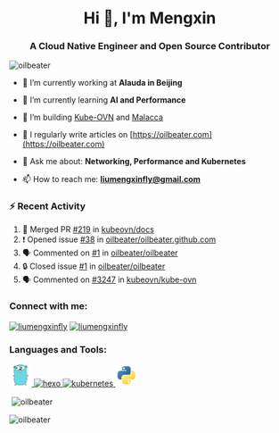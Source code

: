 <h1 align="center">Hi 👋, I'm Mengxin</h1>
<h3 align="center">A Cloud Native Engineer and Open Source Contributor</h3>

<p align="left"> <img src="https://komarev.com/ghpvc/?username=oilbeater&label=Profile%20views&color=0e75b6&style=flat" alt="oilbeater" /> </p>

- 🔭 I’m currently working at **Alauda in Beijing**

- 🌱 I’m currently learning **AI and Performance**

- 👯 I’m building [Kube-OVN](https://github.com/kubeovn/kube-ovn) and [Malacca](https://github.com/oilbeater/malacca)

- 📝 I regularly write articles on [https://oilbeater.com](https://oilbeater.com)

- 💬 Ask me about: **Networking, Performance and Kubernetes**

- 📫 How to reach me: **liumengxinfly@gmail.com**

### :zap: Recent Activity

<!--START_SECTION:activity-->
1. 🎉 Merged PR [#219](https://github.com/kubeovn/docs/pull/219) in [kubeovn/docs](https://github.com/kubeovn/docs)
2. ❗ Opened issue [#38](https://github.com/oilbeater/oilbeater.github.com/issues/38) in [oilbeater/oilbeater.github.com](https://github.com/oilbeater/oilbeater.github.com)
3. 🗣 Commented on [#1](https://github.com/oilbeater/oilbeater/issues/1#issuecomment-2435335682) in [oilbeater/oilbeater](https://github.com/oilbeater/oilbeater)
4. 🔒 Closed issue [#1](https://github.com/oilbeater/oilbeater/issues/1) in [oilbeater/oilbeater](https://github.com/oilbeater/oilbeater)
5. 🗣 Commented on [#3247](https://github.com/kubeovn/kube-ovn/issues/3247#issuecomment-2434366673) in [kubeovn/kube-ovn](https://github.com/kubeovn/kube-ovn)
<!--END_SECTION:activity-->

<h3 align="left">Connect with me:</h3>
<p align="left">
<a href="https://twitter.com/liumengxinfly" target="blank"><img align="center" src="https://raw.githubusercontent.com/rahuldkjain/github-profile-readme-generator/master/src/images/icons/Social/twitter.svg" alt="liumengxinfly" height="30" width="40" /></a>
<a href="https://linkedin.com/in/oilbeater" target="blank"><img align="center" src="https://raw.githubusercontent.com/rahuldkjain/github-profile-readme-generator/master/src/images/icons/Social/linked-in-alt.svg" alt="liumengxinfly" height="30" width="40" /></a>
</p>

<h3 align="left">Languages and Tools:</h3>
<p align="left"> <a href="https://golang.org" target="_blank" rel="noreferrer"> <img src="https://raw.githubusercontent.com/devicons/devicon/master/icons/go/go-original.svg" alt="go" width="40" height="40"/> </a> <a href="hexo.io/" target="_blank" rel="noreferrer"> <img src="https://www.vectorlogo.zone/logos/hexoio/hexoio-icon.svg" alt="hexo" width="40" height="40"/> </a> <a href="https://kubernetes.io" target="_blank" rel="noreferrer"> <img src="https://www.vectorlogo.zone/logos/kubernetes/kubernetes-icon.svg" alt="kubernetes" width="40" height="40"/> </a> <a href="https://www.python.org" target="_blank" rel="noreferrer"> <img src="https://raw.githubusercontent.com/devicons/devicon/master/icons/python/python-original.svg" alt="python" width="40" height="40"/> </a> </p>

<p>&nbsp;<img align="center" src="https://github-readme-stats.vercel.app/api?username=oilbeater&show_icons=true&locale=en" alt="oilbeater" /></p>

<p><img align="center" src="https://github-readme-streak-stats.herokuapp.com/?user=oilbeater&" alt="oilbeater" /></p>
